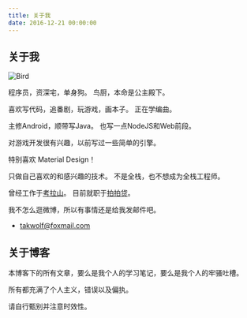 ```yaml
---
title: 关于我
date: 2016-12-21 00:00:00
---
```

## 关于我 ##

![Bird](/img/bird_wahaha.jpg)

程序员，资深宅，单身狗。
鸟厨，本命是公主殿下。

喜欢写代码，追番剧，玩游戏，画本子。
正在学编曲。

主修Android，顺带写Java。
也写一点NodeJS和Web前段。

对游戏开发很有兴趣，以前写过一些简单的引擎。

特别喜欢 Material Design！

只做自己喜欢的和感兴趣的技术。
不是全栈，也不想成为全栈工程师。

曾经工作于[考拉山](http://coloshine.com)。
目前就职于[拍拍贷](http://www.ppdai.com)。

我不怎么逛微博，所以有事情还是给我发邮件吧。

- [takwolf@foxmail.com](mailto:takwolf@foxmail.com)

## 关于博客 ##

本博客下的所有文章，要么是我个人的学习笔记，要么是我个人的牢骚吐槽。

所有都充满了个人主义，错误以及偏执。

请自行甄别并注意时效性。
